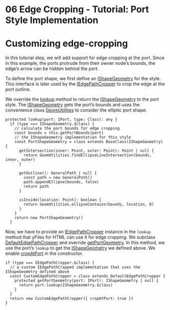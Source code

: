 <!--
 //////////////////////////////////////////////////////////////////////////////
 // @license
 // This file is part of yFiles for HTML 2.6.
 // Use is subject to license terms.
 //
 // Copyright (c) 2000-2023 by yWorks GmbH, Vor dem Kreuzberg 28,
 // 72070 Tuebingen, Germany. All rights reserved.
 //
 //////////////////////////////////////////////////////////////////////////////
-->
# 06 Edge Cropping - Tutorial: Port Style Implementation

# Customizing edge-cropping

In this tutorial step, we will add support for edge cropping at the port. Since in this example, the ports protrude from their owner node’s bounds, the edge’s arrow can be hidden behind the port.

To define the port shape, we first define an [IShapeGeometry](https://docs.yworks.com/yfileshtml/#/api/IShapeGeometry) for the style. This interface is later used by the [IEdgePathCropper](https://docs.yworks.com/yfileshtml/#/api/IEdgePathCropper) to crop the edge at the port outline.

We override the [lookup](https://docs.yworks.com/yfileshtml/#/dguide/customizing_concepts_lookup) method to return the [IShapeGeometry](https://docs.yworks.com/yfileshtml/#/api/IShapeGeometry) to the port style. The [IShapeGeometry](https://docs.yworks.com/yfileshtml/#/api/IShapeGeometry) gets the port’s bounds and uses the convenience class [GeomUtilities](https://docs.yworks.com/yfileshtml/#/api/GeomUtilities) to consider the elliptic port shape.

```
protected lookup(port: IPort, type: Class): any {
  if (type === IShapeGeometry.$class) {
    // calculate the port bounds for edge cropping
    const bounds = this.getPortBounds(port)
    // the IShapeGeometry implementation for this style
    const PortShapeGeometry = class extends BaseClass(IShapeGeometry) {
      getIntersection(inner: Point, outer: Point): Point | null {
        return GeomUtilities.findEllipseLineIntersection(bounds, inner, outer)
      }

      getOutline(): GeneralPath | null {
        const path = new GeneralPath()
        path.appendEllipse(bounds, false)
        return path
      }

      isInside(location: Point): boolean {
        return GeomUtilities.ellipseContains(bounds, location, 0)
      }
    }
    return new PortShapeGeometry()
  }
```

Now, we have to provide an [IEdgePathCropper](https://docs.yworks.com/yfileshtml/#/api/IEdgePathCropper) instance in the `lookup` method that yFiles for HTML can use it for edge cropping. We subclass [DefaultEdgePathCropper](https://docs.yworks.com/yfileshtml/#/api/DefaultEdgePathCropper) and override [getPortGeometry](https://docs.yworks.com/yfileshtml/#/api/DefaultEdgePathCropper#DefaultEdgePathCropper-method-getPortGeometry). In this method, we use the port’s `lookup` to get the [IShapeGeometry](https://docs.yworks.com/yfileshtml/#/api/IShapeGeometry) we defined above. We enable [cropAtPort](https://docs.yworks.com/yfileshtml/#/api/DefaultEdgePathCropper#DefaultEdgePathCropper-property-cropAtPort) in the constructor.

```
if (type === IEdgePathCropper.$class) {
  // a custom IEdgePathCropped implementation that uses the IShapeGeometry defined above
  const CustomEdgePathCropper = class extends DefaultEdgePathCropper {
    protected getPortGeometry(port: IPort): IShapeGeometry | null {
      return port.lookup(IShapeGeometry.$class)
    }
  }
  return new CustomEdgePathCropper({ cropAtPort: true })
}
```

